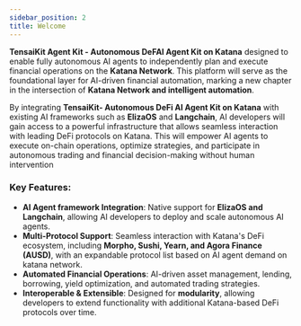 ```yaml
---
sidebar_position: 2
title: Welcome
---
```


**TensaiKit Agent Kit - Autonomous DeFAI Agent Kit on Katana** designed to enable fully autonomous AI agents to independently plan and execute financial operations on the **Katana Network**. This platform will serve as the foundational layer for AI-driven financial automation, marking a new chapter in the intersection of **Katana Network and intelligent automation**.

By integrating **TensaiKit- Autonomous DeFi AI Agent Kit on Katana** with existing AI frameworks such as **ElizaOS** and **Langchain**, AI developers will gain access to a powerful infrastructure that allows seamless interaction with leading DeFi protocols on Katana. This will empower AI agents to execute on-chain operations, optimize strategies, and participate in autonomous trading and financial decision-making without human intervention

### Key Features:

- **AI Agent framework Integration**: Native support for **ElizaOS and Langchain**, allowing AI developers to deploy and scale autonomous AI agents.
- **Multi-Protocol Support**: Seamless interaction with Katana's DeFi ecosystem, including **Morpho, Sushi, Yearn, and Agora Finance (AUSD)**, with an expandable protocol list based on AI agent demand on katana network.
- **Automated Financial Operations**: AI-driven asset management, lending, borrowing, yield optimization, and automated trading strategies.
- **Interoperable & Extensible**: Designed for **modularity**, allowing developers to extend functionality with additional Katana-based DeFi protocols over time.
